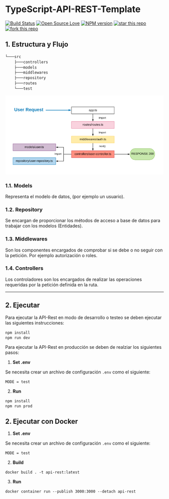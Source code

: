 # TypeScript-API-REST-Template

[![Build Status](https://travis-ci.com/antonioalfa22/TypeScript-API-REST-Template.svg?branch=master)](https://travis-ci.com/antonioalfa22/TypeScript-API-REST-Template)
[![Open Source Love](https://badges.frapsoft.com/os/mit/mit.svg?v=102)](https://github.com/ellerbrock/open-source-badge/)
[![NPM version](https://badge.fury.io/js/badge-list.svg)](https://github.com/antonioalfa22/TypeScript-API-REST-Template)
[![star this repo](http://githubbadges.com/star.svg?user=antonioalfa22&repo=TypeScript-API-REST-Template&style=flat)](https://github.com/antonioalfa22/TypeScript-API-REST-Template)
[![fork this repo](http://githubbadges.com/fork.svg?user=antonioalfa22&repo=TypeScript-API-REST-Template&style=flat)](https://github.com/antonioalfa22/TypeScript-API-REST-Template/fork)


## 1. Estructura y Flujo

```bash
└───src
    ├───controllers
    ├───models
    ├───middlewares
    ├───repository
    ├───routes
    └───test
```

![flow diagram](./flow.png)

### 1.1. Models

Representa el modelo de datos, (por ejemplo un usuario).

### 1.2. Repository

Se encargan de proporcionar los métodos de acceso a base de datos para trabajar con los modelos (Entidades).

### 1.3. Middlewares

Son los componentes encargados de comprobar si se debe o no seguir con la petición. Por ejemplo autorización o roles.

### 1.4. Controllers

Los controladores son los encargados de realizar las operaciones requeridas por la petición definida en la ruta.

_______

## 2. Ejecutar

Para ejecutar la API-Rest en modo de desarrollo o testeo se deben ejecutar las siguientes instrucciones:

```node
npm install
npm run dev
```

Para ejecutar la API-Rest en producción se deben de realziar los siguientes pasos:

1. **Set .env**

Se necesita crear un archivo de configuración `.env` como el siguiente:

```env
MODE = test
```

2. **Run**

```node
npm install
npm run prod
```

## 2. Ejecutar con Docker

1. **Set .env**

Se necesita crear un archivo de configuración `.env` como el siguiente:

```env
MODE = test
```

2. **Build**

```docker
docker build . -t api-rest:latest
```

3. **Run**

```docker
docker container run --publish 3000:3000 --detach api-rest
```